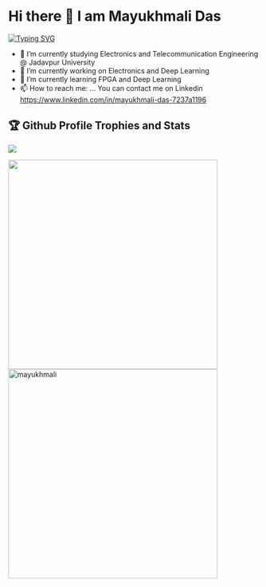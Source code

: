 # Hi there 👋 I am Mayukhmali Das 




[![Typing SVG](https://readme-typing-svg.herokuapp.com?duration=8000&lines=Electronics%2C+Aritficial+Intelligence)](https://git.io/typing-svg)

- 🌱 I’m currently studying Electronics and Telecommunication Engineering @ Jadavpur University
- 🔭 I’m currently working on Electronics and Deep Learning
- 🌱 I’m currently learning FPGA and Deep Learning
- 📫 How to reach me: ... You can contact me on Linkedin https://www.linkedin.com/in/mayukhmali-das-7237a1196

<h2>🏆 Github Profile Trophies and Stats</h2>

<p align="left">
  <img alig src="https://github-profile-trophy.vercel.app/?username=guilyx&column=8&rank=SSS,SS,S,AAA,AA,A,SECRET&theme=gruvbox&no-frame=true" />
</p>


<!--- ![Top Langs](https://github-readme-stats.vercel.app/api/top-langs/?username=Smartmayukh&layout=compact) --->

<p float="center">
  <img alig src="https://github-readme-streak-stats.herokuapp.com?user=Smartmayukh&theme=neon-palenight&hide_border=true"  width="420"/>  
  <img src="https://github-readme-stats.vercel.app/api?username=Smartmayukh&show_icons=true&theme=gotham" alt="mayukhmali"width="420" />
</p>



